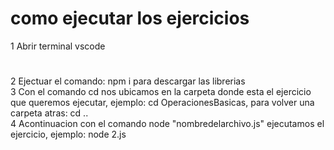 # como ejecutar los ejercicios
 
 1 Abrir terminal vscode                         
 #
 2 Ejectuar el comando: npm i para descargar las librerias                             
 3 Con el comando cd nos ubicamos en la carpeta donde esta el ejercicio que queremos ejecutar, ejemplo: cd OperacionesBasicas, para volver una carpeta atras: cd ..                   
 4 Acontinuacion con el comando node "nombredelarchivo.js" ejecutamos el ejercicio, ejemplo: node 2.js
